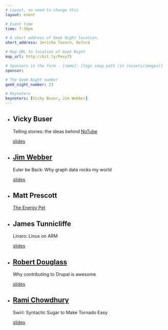 ```yaml
---
# Layout, no need to change this
layout: event

# Event time
time: 7:30pm

# A short address of Geek Night location. 
short_address: Jericho Tavern, Oxford

# Map URL to location of Geek Night
map_url: http://bit.ly/Pesy75

# Sponsors in the form - [name]: [logo imag path (in /assets/images)]
sponsor: 

# The Geek Night number
geek_night_number: 23

# Keynoters
keynoters: [Vicky Buser, Jim Webber]
---
```

<ul class="keynotes">
<li><h2>Vicky Buser</h2><p>Telling stories: the ideas behind <a href="http://notube.tv/">NoTube</a></p> <div class="downloads"><a href="http://media.ogn.s3.amazonaws.com/keynote-VickyBuser.pdf">slides</a></div></li>
<li><h2><a href="http://jimwebber.org/shortbio.html">Jim Webber</a></h2><p>Euler be Back: Why graph data rocks my world</p> <div class="downloads"><a href="http://media.ogn.s3.amazonaws.com/keynote-JimWebber.pdf">slides</a></div></li>
</ul>

<ul>
<li><h2>Matt Prescott</h2><p><a href="http://www.e-day.org.uk/">The Energy Pet</a></p> </li>
<li><h2>James Tunnicliffe</h2><p>Linaro: Linux on ARM</p> <div class="downloads"><a href="http://media.ogn.s3.amazonaws.com/microslot-JamesTunnicliffe.odp">slides</a></div></li>
<li><h2><a href="http://twitter.com/robertdouglass">Robert Douglass</a></h2><p>Why contributing to Drupal is awesome</p>  <div class="downloads"><a href="http://media.ogn.s3.amazonaws.com/microslot-RobertDouglass.pdf">slides</a></div></li>
<li><h2> <a href="http://necaris.net">Rami Chowdhury</a></h2><p>Swirl: Syntactic Sugar to Make Tornado Easy</p> <div class="downloads"><a href="http://media.ogn.s3.amazonaws.com/microslot-RamiChowdhury.tgz">slides</a></div></li>
</ul>
